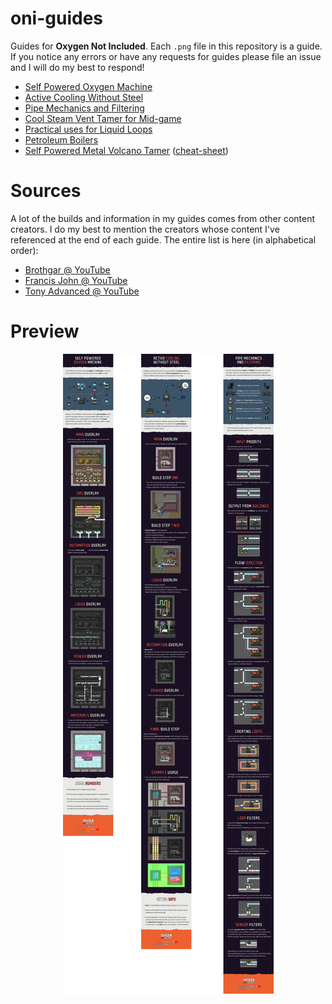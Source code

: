 # oni-guides

Guides for **Oxygen Not Included**. Each `.png` file in this repository is a guide. If you notice any errors or have any requests for guides please file an issue and I will do my best to respond!

- [Self Powered Oxygen Machine](./self-powered-oxygen-machine.png)
- [Active Cooling Without Steel](./active-cooling-without-steel.png)
- [Pipe Mechanics and Filtering](./pipe-mechanics-and-filtering.png)
- [Cool Steam Vent Tamer for Mid-game](./cool-steam-vent-tamer-for-mid-game.png)
- [Practical uses for Liquid Loops](./practical-uses-for-liquid-loops.png)
- [Petroleum Boilers](./petroleum-boilers.png)
- [Self Powered Metal Volcano Tamer](./self-powered-metal-volcano-tamer.png) ([cheat-sheet](./self-powered-metal-volcano-tamer-cheat-sheet.png))

# Sources

A lot of the builds and information in my guides comes from other content creators. I do my best to mention the creators whose content I've referenced at the end of each guide. The entire list is here (in alphabetical order):

- [Brothgar @ YouTube](https://www.youtube.com/channel/UC1BZnq-fX0Ea4ka4d8cnc0w)
- [Francis John @ YouTube](https://www.youtube.com/channel/UCk6C1z_ErW4XssWUdDSfV7Q)
- [Tony Advanced @ YouTube](https://www.youtube.com/channel/UC3LfCJ2vQi-vSP6JXLG6l5w)

# Preview

<p align="center">
  <img src="./assets/oni-guides-preview.png">
</p>
